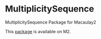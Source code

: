 # MultiplicitySequence
MultiplicitySequence Package for Macaulay2

<!-- Since it is been a while, the package needs to be re-polished for a new version of Macaulay2.  -->
This [package](https://macaulay2.com/doc/Macaulay2/share/doc/Macaulay2/MultiplicitySequence/html/index.html) is available on M2.